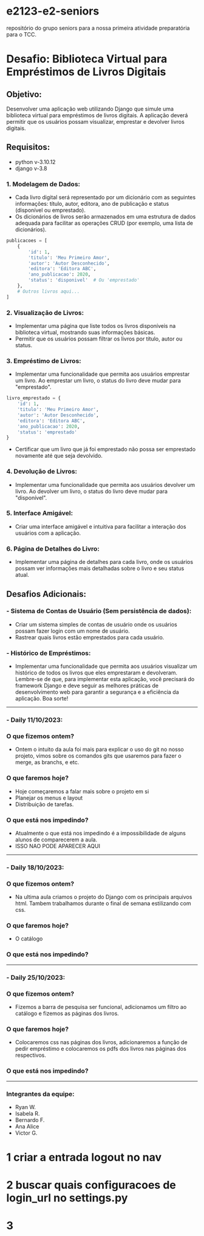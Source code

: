 # e2123-e2-seniors
repositório do grupo seniors para a nossa primeira atividade preparatória para o TCC.
# Desafio: Biblioteca Virtual para Empréstimos de Livros Digitais
## Objetivo:
Desenvolver uma aplicação web utilizando Django que simule uma biblioteca virtual para empréstimos de livros digitais. A aplicação deverá permitir que os usuários possam visualizar, emprestar e devolver livros digitais.
## Requisitos:
   - python v-3.10.12
   - django v-3.8
### 1. Modelagem de Dados:
   - Cada livro digital será representado por um dicionário com as seguintes informações: título, autor, editora, ano de publicação e status (disponível ou emprestado).
   - Os dicionários de livros serão armazenados em uma estrutura de dados adequada para facilitar as operações CRUD (por exemplo, uma lista de dicionários).
```python
publicacoes = [
    {
        'id': 1,
        'titulo': 'Meu Primeiro Amor',
        'autor': 'Autor Desconhecido',
        'editora': 'Editora ABC',
        'ano_publicacao': 2020,
        'status': 'disponivel'  # Ou 'emprestado'
    },
    # Outros livros aqui...
]
```
### 2. Visualização de Livros:
   - Implementar uma página que liste todos os livros disponíveis na biblioteca virtual, mostrando suas informações básicas.
   - Permitir que os usuários possam filtrar os livros por título, autor ou status.
### 3. Empréstimo de Livros:
   - Implementar uma funcionalidade que permita aos usuários emprestar um livro. Ao emprestar um livro, o status do livro deve mudar para "emprestado".
```python
livro_emprestado = {
    'id': 1,
    'titulo': 'Meu Primeiro Amor',
    'autor': 'Autor Desconhecido',
    'editora': 'Editora ABC',
    'ano_publicacao': 2020,
    'status': 'emprestado'
}
```
   - Certificar que um livro que já foi emprestado não possa ser emprestado novamente até que seja devolvido.
### 4. Devolução de Livros:
   - Implementar uma funcionalidade que permita aos usuários devolver um livro. Ao devolver um livro, o status do livro deve mudar para "disponível".
### 5. Interface Amigável:
   - Criar uma interface amigável e intuitiva para facilitar a interação dos usuários com a aplicação.
### 6. Página de Detalhes do Livro:
   - Implementar uma página de detalhes para cada livro, onde os usuários possam ver informações mais detalhadas sobre o livro e seu status atual.
## Desafios Adicionais:
### - Sistema de Contas de Usuário (Sem persistência de dados):
   - Criar um sistema simples de contas de usuário onde os usuários possam fazer login com um nome de usuário.
   - Rastrear quais livros estão emprestados para cada usuário.
### - Histórico de Empréstimos:
   - Implementar uma funcionalidade que permita aos usuários visualizar um histórico de todos os livros que eles emprestaram e devolveram.
Lembre-se de que, para implementar esta aplicação, você precisará do framework Django e deve seguir as melhores práticas de desenvolvimento web para garantir a segurança e a eficiência da aplicação. Boa sorte!
---------------------------------------------------------------------------------------------------------------------------
### - Daily 11/10/2023:
### O que fizemos ontem?
   - Ontem o intuito da aula foi mais para explicar o uso do git no nosso projeto, vimos sobre os comandos gits que usaremos para fazer o merge, as branchs, e etc.

### O que faremos hoje?
   - Hoje começaremos a falar mais sobre o projeto em si
   - Planejar os menus e layout
   - Distribuição de tarefas.

### O que está nos impedindo?
   - Atualmente o que está nos impedindo é a impossibilidade de alguns alunos de comparecerem a aula. 
   - ISSO NAO PODE APARECER AQUI
---------------------------------------------------------------------------------------------------------------------------
### - Daily 18/10/2023:
### O que fizemos ontem?
   - Na ultima aula criamos o projeto do Django com os principais arquivos html. Tambem trabalhamos durante o final de semana estilizando com css.

### O que faremos hoje?
   - O catálogo

### O que está nos impedindo?
   
---------------------------------------------------------------------------------------------------------------------------
### - Daily 25/10/2023:
### O que fizemos ontem?
   - Fizemos a barra de pesquisa ser funcional, adicionamos um filtro ao catálogo e fizemos as páginas dos livros.

### O que faremos hoje?
   - Colocaremos css nas páginas dos livros, adicionaremos a função de pedir empréstimo e colocaremos os pdfs dos livros nas páginas dos respectivos.

### O que está nos impedindo?
   
---------------------------------------------------------------------------------------------------------------------------
### Integrantes da equipe:
   - Ryan W.
   - Isabela R.
   - Bernardo F.
   - Ana Alice
   - Victor G.


# 1 criar a entrada logout no nav
# 2 buscar quais configuracoes de login_url no settings.py
# 3 
